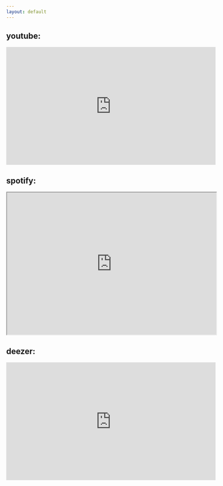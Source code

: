 ```yaml
---
layout: default
---
```


## youtube:
<iframe width="560" height="315" src="https://www.youtube.com/embed/ZUc9ZQHBazg" frameborder="0" allow="accelerometer; autoplay; encrypted-media; gyroscope; picture-in-picture" allowfullscreen></iframe>

<br>

## spotify:
<iframe src="https://open.spotify.com/embed/artist/4YDmV7HfHNlwXBnoLkLrrd?view=coverart" width="560" height="380" frameborder="360" allowtransparency="true" allow="encrypted-media"></iframe>

## deezer:
<iframe scrolling="no" frameborder="0" allowTransparency="true" src="https://www.deezer.com/plugins/player?format=classic&autoplay=false&playlist=true&width=560&height=350&color=ff0000&layout=dark&size=medium&type=playlist&id=7330250844&app_id=1" width="560" height="315"></iframe>
